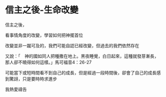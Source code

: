 # 信主之後-生命改變




信主之後，

看事情角度的改變，學習如何把神擺首位

改變並非一蹴可及的，我們可能自認已經改變，但過去的我們依然存在

又說：「　神的國如同人把種撒在地上。黑夜睡覺，白日起來，這種就發芽漸長，那人卻不曉得如何這樣。」馬可福音4：26-27

可能當下或短時間看不到自己的成長，但是經過一段時間後，卻會了自己的成長感到驚訝，只是要時時求進步


我熱愛禱告